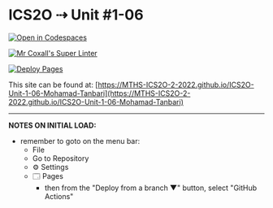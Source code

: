 # ICS2O ⇢ Unit #1-06

[![Open in Codespaces](https://classroom.github.com/assets/launch-codespace-f4981d0f882b2a3f0472912d15f9806d57e124e0fc890972558857b51b24a6f9.svg)](https://classroom.github.com/open-in-codespaces?assignment_repo_id=10270141)

[![Mr Coxall's Super Linter](https://github.com/MTHS-ICS2O-2-2022/ICS2O-Unit-1-06-Mohamad-Tanbari/workflows/Mr%20Coxall's%20Super%20Linter/badge.svg)](https://github.com/MTHS-ICS2O-2-2022/ICS2O-Unit-1-06-Mohamad-Tanbari/actions)

[![Deploy Pages](https://github.com/MTHS-ICS2O-2-2022/ICS2O-Unit-1-06-Mohamad-Tanbari/workflows/Deploy%20Pages/badge.svg)](https://github.com/MTHS-ICS2O-2-2022/ICS2O-Unit-1-06-Mohamad-Tanbari/actions)

This site can be found at: [https://MTHS-ICS2O-2-2022.github.io/ICS2O-Unit-1-06-Mohamad-Tanbari](https://MTHS-ICS2O-2-2022.github.io/ICS2O-Unit-1-06-Mohamad-Tanbari)

---

**NOTES ON INITIAL LOAD:**
- remember to goto on the menu bar:
  - File
  - Go to Repository
  - ⚙ Settings
  - 🗔 Pages
    - then from the "Deploy from a branch ▼" button, select "GitHub Actions"
